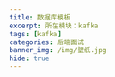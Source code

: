 ```yaml
---
title: 数据库模板
excerpt: 所在模块：kafka
tags: [kafka]
categories: 后端面试
banner_img: /img/壁纸.jpg
hide: true
---
```


